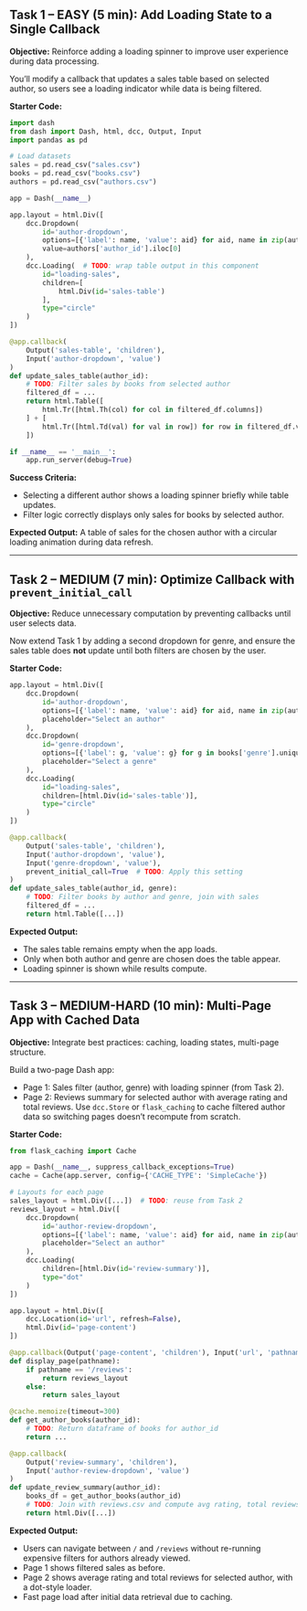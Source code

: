 ## Task 1 – EASY (5 min): Add Loading State to a Single Callback

**Objective:** Reinforce adding a loading spinner to improve user experience during data processing.

You’ll modify a callback that updates a sales table based on selected author, so users see a loading indicator while data is being filtered.

**Starter Code:**
```python
import dash
from dash import Dash, html, dcc, Output, Input
import pandas as pd

# Load datasets
sales = pd.read_csv("sales.csv")
books = pd.read_csv("books.csv")
authors = pd.read_csv("authors.csv")

app = Dash(__name__)

app.layout = html.Div([
    dcc.Dropdown(
        id='author-dropdown',
        options=[{'label': name, 'value': aid} for aid, name in zip(authors['author_id'], authors['full_name'])],
        value=authors['author_id'].iloc[0]
    ),
    dcc.Loading(  # TODO: wrap table output in this component
        id="loading-sales",
        children=[
            html.Div(id='sales-table')
        ],
        type="circle"
    )
])

@app.callback(
    Output('sales-table', 'children'),
    Input('author-dropdown', 'value')
)
def update_sales_table(author_id):
    # TODO: Filter sales by books from selected author
    filtered_df = ...
    return html.Table([
        html.Tr([html.Th(col) for col in filtered_df.columns])
    ] + [
        html.Tr([html.Td(val) for val in row]) for row in filtered_df.values
    ])

if __name__ == '__main__':
    app.run_server(debug=True)
```

**Success Criteria:**
- Selecting a different author shows a loading spinner briefly while table updates.
- Filter logic correctly displays only sales for books by selected author.

**Expected Output:**
A table of sales for the chosen author with a circular loading animation during data refresh.

---

## Task 2 – MEDIUM (7 min): Optimize Callback with `prevent_initial_call`

**Objective:** Reduce unnecessary computation by preventing callbacks until user selects data.

Now extend Task 1 by adding a second dropdown for genre, and ensure the sales table does **not** update until both filters are chosen by the user.

**Starter Code:**
```python
app.layout = html.Div([
    dcc.Dropdown(
        id='author-dropdown',
        options=[{'label': name, 'value': aid} for aid, name in zip(authors['author_id'], authors['full_name'])],
        placeholder="Select an author"
    ),
    dcc.Dropdown(
        id='genre-dropdown',
        options=[{'label': g, 'value': g} for g in books['genre'].unique()],
        placeholder="Select a genre"
    ),
    dcc.Loading(
        id="loading-sales",
        children=[html.Div(id='sales-table')],
        type="circle"
    )
])

@app.callback(
    Output('sales-table', 'children'),
    Input('author-dropdown', 'value'),
    Input('genre-dropdown', 'value'),
    prevent_initial_call=True  # TODO: Apply this setting
)
def update_sales_table(author_id, genre):
    # TODO: Filter books by author and genre, join with sales
    filtered_df = ...
    return html.Table([...])
```

**Expected Output:**
- The sales table remains empty when the app loads.
- Only when both author and genre are chosen does the table appear.
- Loading spinner is shown while results compute.

---

## Task 3 – MEDIUM-HARD (10 min): Multi-Page App with Cached Data

**Objective:** Integrate best practices: caching, loading states, multi-page structure.

Build a two-page Dash app:
- Page 1: Sales filter (author, genre) with loading spinner (from Task 2).
- Page 2: Reviews summary for selected author with average rating and total reviews.
Use `dcc.Store` or `flask_caching` to cache filtered author data so switching pages doesn’t recompute from scratch.

**Starter Code:**
```python
from flask_caching import Cache

app = Dash(__name__, suppress_callback_exceptions=True)
cache = Cache(app.server, config={'CACHE_TYPE': 'SimpleCache'})

# Layouts for each page
sales_layout = html.Div([...])  # TODO: reuse from Task 2
reviews_layout = html.Div([
    dcc.Dropdown(
        id='author-review-dropdown',
        options=[{'label': name, 'value': aid} for aid, name in zip(authors['author_id'], authors['full_name'])],
        placeholder="Select an author"
    ),
    dcc.Loading(
        children=[html.Div(id='review-summary')],
        type="dot"
    )
])

app.layout = html.Div([
    dcc.Location(id='url', refresh=False),
    html.Div(id='page-content')
])

@app.callback(Output('page-content', 'children'), Input('url', 'pathname'))
def display_page(pathname):
    if pathname == '/reviews':
        return reviews_layout
    else:
        return sales_layout

@cache.memoize(timeout=300)
def get_author_books(author_id):
    # TODO: Return dataframe of books for author_id
    return ...

@app.callback(
    Output('review-summary', 'children'),
    Input('author-review-dropdown', 'value')
)
def update_review_summary(author_id):
    books_df = get_author_books(author_id)
    # TODO: Join with reviews.csv and compute avg rating, total reviews
    return html.Div([...])
```

**Expected Output:**
- Users can navigate between `/` and `/reviews` without re-running expensive filters for authors already viewed.
- Page 1 shows filtered sales as before.
- Page 2 shows average rating and total reviews for selected author, with a dot-style loader.
- Fast page load after initial data retrieval due to caching.